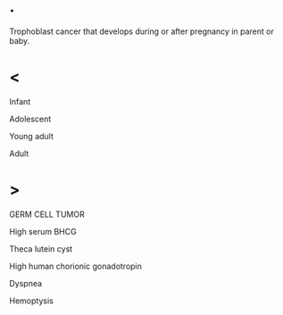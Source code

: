 # .

Trophoblast cancer that develops during or after pregnancy in parent or baby.

# <

Infant

Adolescent

Young adult

Adult

# >

GERM CELL TUMOR

High serum BHCG

Theca lutein cyst

High human chorionic gonadotropin

Dyspnea

Hemoptysis
